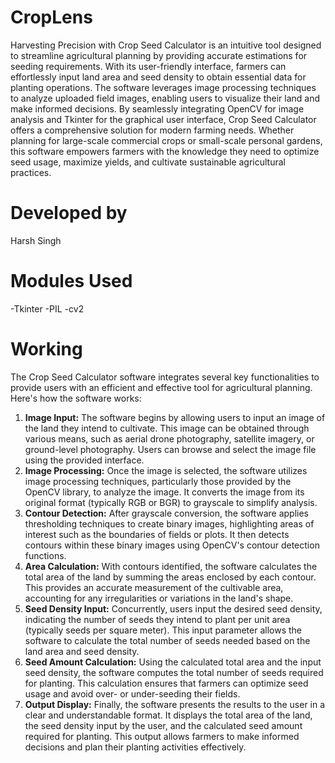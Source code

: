 # CropLens
Harvesting Precision with Crop Seed Calculator
is an intuitive tool designed to streamline agricultural planning by providing accurate estimations for seeding requirements. With its user-friendly interface, farmers can effortlessly input land area and seed density to obtain essential data for planting operations. The software leverages image processing techniques to analyze uploaded field images, enabling users to visualize their land and make informed decisions. By seamlessly integrating OpenCV for image analysis and Tkinter for the graphical user interface, Crop Seed Calculator offers a comprehensive solution for modern farming needs. Whether planning for large-scale commercial crops or small-scale personal gardens, this software empowers farmers with the knowledge they need to optimize seed usage, maximize yields, and cultivate sustainable agricultural practices.

# Developed by
Harsh Singh

# Modules Used
-Tkinter
-PIL
-cv2

# Working
The Crop Seed Calculator software integrates several key functionalities to provide users with an efficient and effective tool for agricultural planning. Here's how the software works:
1. **Image Input:** The software begins by allowing users to input an image of the land they intend to cultivate. This image can be obtained through various means, such as aerial drone photography, satellite imagery, or ground-level photography. Users can browse and select the image file using the provided interface.
2. **Image Processing:** Once the image is selected, the software utilizes image processing techniques, particularly those provided by the OpenCV library, to analyze the image. It converts the image from its original format (typically RGB or BGR) to grayscale to simplify analysis.
3. **Contour Detection:** After grayscale conversion, the software applies thresholding techniques to create binary images, highlighting areas of interest such as the boundaries of fields or plots. It then detects contours within these binary images using OpenCV's contour detection functions.
4. **Area Calculation:** With contours identified, the software calculates the total area of the land by summing the areas enclosed by each contour. This provides an accurate measurement of the cultivable area, accounting for any irregularities or variations in the land's shape.
5. **Seed Density Input:** Concurrently, users input the desired seed density, indicating the number of seeds they intend to plant per unit area (typically seeds per square meter). This input parameter allows the software to calculate the total number of seeds needed based on the land area and seed density.
6. **Seed Amount Calculation:** Using the calculated total area and the input seed density, the software computes the total number of seeds required for planting. This calculation ensures that farmers can optimize seed usage and avoid over- or under-seeding their fields.
7. **Output Display:** Finally, the software presents the results to the user in a clear and understandable format. It displays the total area of the land, the seed density input by the user, and the calculated seed amount required for planting. This output allows farmers to make informed decisions and plan their planting activities effectively.